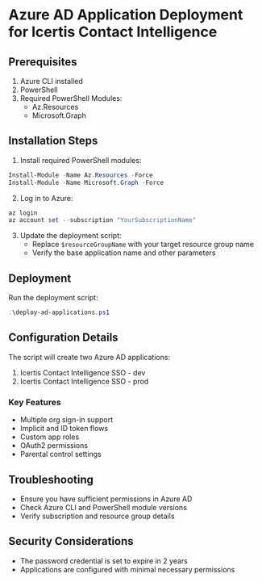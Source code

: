 # Azure AD Application Deployment for Icertis Contact Intelligence

## Prerequisites

1. Azure CLI installed
2. PowerShell
3. Required PowerShell Modules:
   - Az.Resources
   - Microsoft.Graph

## Installation Steps

1. Install required PowerShell modules:
```powershell
Install-Module -Name Az.Resources -Force
Install-Module -Name Microsoft.Graph -Force
```

2. Log in to Azure:
```powershell
az login
az account set --subscription "YourSubscriptionName"
```

3. Update the deployment script:
   - Replace `$resourceGroupName` with your target resource group name
   - Verify the base application name and other parameters

## Deployment

Run the deployment script:
```powershell
.\deploy-ad-applications.ps1
```

## Configuration Details

The script will create two Azure AD applications:
1. Icertis Contact Intelligence SSO - dev
2. Icertis Contact Intelligence SSO - prod

### Key Features
- Multiple org sign-in support
- Implicit and ID token flows
- Custom app roles
- OAuth2 permissions
- Parental control settings

## Troubleshooting

- Ensure you have sufficient permissions in Azure AD
- Check Azure CLI and PowerShell module versions
- Verify subscription and resource group details

## Security Considerations

- The password credential is set to expire in 2 years
- Applications are configured with minimal necessary permissions